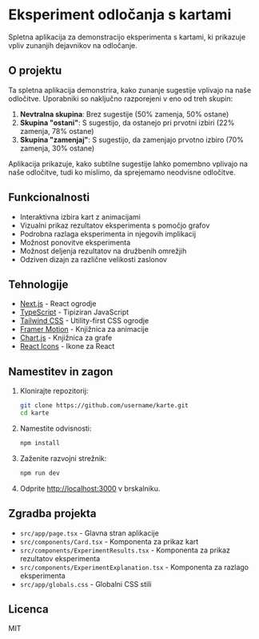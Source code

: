 # Eksperiment odločanja s kartami

Spletna aplikacija za demonstracijo eksperimenta s kartami, ki prikazuje vpliv zunanjih dejavnikov na odločanje.

## O projektu

Ta spletna aplikacija demonstrira, kako zunanje sugestije vplivajo na naše odločitve. Uporabniki so naključno razporejeni v eno od treh skupin:

1. **Nevtralna skupina**: Brez sugestije (50% zamenja, 50% ostane)
2. **Skupina "ostani"**: S sugestijo, da ostanejo pri prvotni izbiri (22% zamenja, 78% ostane)
3. **Skupina "zamenjaj"**: S sugestijo, da zamenjajo prvotno izbiro (70% zamenja, 30% ostane)

Aplikacija prikazuje, kako subtilne sugestije lahko pomembno vplivajo na naše odločitve, tudi ko mislimo, da sprejemamo neodvisne odločitve.

## Funkcionalnosti

- Interaktivna izbira kart z animacijami
- Vizualni prikaz rezultatov eksperimenta s pomočjo grafov
- Podrobna razlaga eksperimenta in njegovih implikacij
- Možnost ponovitve eksperimenta
- Možnost deljenja rezultatov na družbenih omrežjih
- Odziven dizajn za različne velikosti zaslonov

## Tehnologije

- [Next.js](https://nextjs.org/) - React ogrodje
- [TypeScript](https://www.typescriptlang.org/) - Tipiziran JavaScript
- [Tailwind CSS](https://tailwindcss.com/) - Utility-first CSS ogrodje
- [Framer Motion](https://www.framer.com/motion/) - Knjižnica za animacije
- [Chart.js](https://www.chartjs.org/) - Knjižnica za grafe
- [React Icons](https://react-icons.github.io/react-icons/) - Ikone za React

## Namestitev in zagon

1. Klonirajte repozitorij:
   ```bash
   git clone https://github.com/username/karte.git
   cd karte
   ```

2. Namestite odvisnosti:
   ```bash
   npm install
   ```

3. Zaženite razvojni strežnik:
   ```bash
   npm run dev
   ```

4. Odprite [http://localhost:3000](http://localhost:3000) v brskalniku.

## Zgradba projekta

- `src/app/page.tsx` - Glavna stran aplikacije
- `src/components/Card.tsx` - Komponenta za prikaz kart
- `src/components/ExperimentResults.tsx` - Komponenta za prikaz rezultatov eksperimenta
- `src/components/ExperimentExplanation.tsx` - Komponenta za razlago eksperimenta
- `src/app/globals.css` - Globalni CSS stili

## Licenca

MIT
